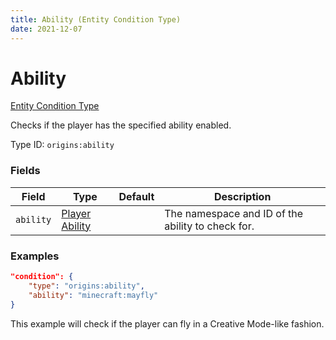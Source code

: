 ```yaml
---
title: Ability (Entity Condition Type)
date: 2021-12-07
---
```


# Ability

[Entity Condition Type](../entity_condition_types.md)

Checks if the player has the specified ability enabled.

Type ID: `origins:ability`


### Fields

Field | Type | Default | Description
------|------|---------|------------
`ability` | [Player Ability](../../misc/extras/player_abilities.md) | | The namespace and ID of the ability to check for.


### Examples

```json
"condition": {
    "type": "origins:ability",
    "ability": "minecraft:mayfly"
}
```

This example will check if the player can fly in a Creative Mode-like fashion.
